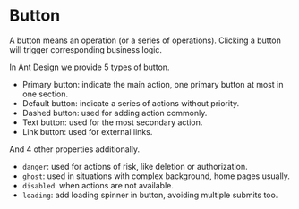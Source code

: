 # Button



A button means an operation \(or a series of operations\). Clicking a button will trigger corresponding business logic.

In Ant Design we provide 5 types of button.

* Primary button: indicate the main action, one primary button at most in one section.
* Default button: indicate a series of actions without priority.
* Dashed button: used for adding action commonly.
* Text button: used for the most secondary action.
* Link button: used for external links.

And 4 other properties additionally.

* `danger`: used for actions of risk, like deletion or authorization.
* `ghost`: used in situations with complex background, home pages usually.
* `disabled`: when actions are not available.
* `loading`: add loading spinner in button, avoiding multiple submits too.

